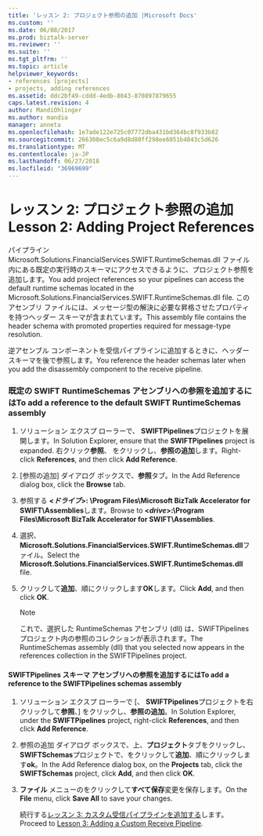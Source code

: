 ```yaml
---
title: 'レッスン 2: プロジェクト参照の追加 |Microsoft Docs'
ms.custom: ''
ms.date: 06/08/2017
ms.prod: biztalk-server
ms.reviewer: ''
ms.suite: ''
ms.tgt_pltfrm: ''
ms.topic: article
helpviewer_keywords:
- references [projects]
- projects, adding references
ms.assetid: ddc2bf49-cddd-4edb-8043-870897879655
caps.latest.revision: 4
author: MandiOhlinger
ms.author: mandia
manager: anneta
ms.openlocfilehash: 1e7ade122e725c07772dba431bd364bc8f933b82
ms.sourcegitcommit: 266308ec5c6a9d8d80ff298ee6051b4843c5d626
ms.translationtype: MT
ms.contentlocale: ja-JP
ms.lasthandoff: 06/27/2018
ms.locfileid: "36969699"
---
```

# <a name="lesson-2-adding-project-references"></a><span data-ttu-id="d0334-102">レッスン 2: プロジェクト参照の追加</span><span class="sxs-lookup"><span data-stu-id="d0334-102">Lesson 2: Adding Project References</span></span>
<span data-ttu-id="d0334-103">パイプライン Microsoft.Solutions.FinancialServices.SWIFT.RuntimeSchemas.dll ファイル内にある既定の実行時のスキーマにアクセスできるように、プロジェクト参照を追加します。</span><span class="sxs-lookup"><span data-stu-id="d0334-103">You add project references so your pipelines can access the default runtime schemas located in the Microsoft.Solutions.FinancialServices.SWIFT.RuntimeSchemas.dll file.</span></span> <span data-ttu-id="d0334-104">このアセンブリ ファイルには、メッセージ型の解決に必要な昇格させたプロパティを持つヘッダー スキーマが含まれています。</span><span class="sxs-lookup"><span data-stu-id="d0334-104">This assembly file contains the header schema with promoted properties required for message-type resolution.</span></span>  
  
 <span data-ttu-id="d0334-105">逆アセンブル コンポーネントを受信パイプラインに追加するときに、ヘッダー スキーマを後で参照します。</span><span class="sxs-lookup"><span data-stu-id="d0334-105">You reference the header schemas later when you add the disassembly component to the receive pipeline.</span></span>  
  
### <a name="to-add-a-reference-to-the-default-swift-runtimeschemas-assembly"></a><span data-ttu-id="d0334-106">既定の SWIFT RuntimeSchemas アセンブリへの参照を追加するには</span><span class="sxs-lookup"><span data-stu-id="d0334-106">To add a reference to the default SWIFT RuntimeSchemas assembly</span></span>  
  
1.  <span data-ttu-id="d0334-107">ソリューション エクスプ ローラーで、 **SWIFTPipelines**プロジェクトを展開します。</span><span class="sxs-lookup"><span data-stu-id="d0334-107">In Solution Explorer, ensure that the **SWIFTPipelines** project is expanded.</span></span> <span data-ttu-id="d0334-108">右クリック**参照**、 をクリックし、**参照の追加**します。</span><span class="sxs-lookup"><span data-stu-id="d0334-108">Right-click **References**, and then click **Add Reference**.</span></span>  
  
2.  <span data-ttu-id="d0334-109">[参照の追加] ダイアログ ボックスで、**参照**タブ。</span><span class="sxs-lookup"><span data-stu-id="d0334-109">In the Add Reference dialog box, click the **Browse** tab.</span></span>  
  
3.  <span data-ttu-id="d0334-110">参照する **\<*ドライブ*\>: \Program Files\Microsoft BizTalk Accelerator for SWIFT\Assemblies**します。</span><span class="sxs-lookup"><span data-stu-id="d0334-110">Browse to **\<*drive*\>:\Program Files\Microsoft BizTalk Accelerator for SWIFT\Assemblies**.</span></span>  
  
4.  <span data-ttu-id="d0334-111">選択、 **Microsoft.Solutions.FinancialServices.SWIFT.RuntimeSchemas.dll**ファイル。</span><span class="sxs-lookup"><span data-stu-id="d0334-111">Select the **Microsoft.Solutions.FinancialServices.SWIFT.RuntimeSchemas.dll** file.</span></span>  
  
5.  <span data-ttu-id="d0334-112">クリックして**追加**、順にクリックします**OK**します。</span><span class="sxs-lookup"><span data-stu-id="d0334-112">Click **Add**, and then click **OK**.</span></span>  
  
    > [!NOTE]
    >  <span data-ttu-id="d0334-113">これで、選択した RuntimeSchemas アセンブリ (dll) は、SWIFTPipelines プロジェクト内の参照のコレクションが表示されます。</span><span class="sxs-lookup"><span data-stu-id="d0334-113">The RuntimeSchemas assembly (dll) that you selected now appears in the references collection in the SWIFTPipelines project.</span></span>  
  
#### <a name="to-add-a-reference-to-the-swiftpipelines-schemas-assembly"></a><span data-ttu-id="d0334-114">SWIFTPipelines スキーマ アセンブリへの参照を追加するには</span><span class="sxs-lookup"><span data-stu-id="d0334-114">To add a reference to the SWIFTPipelines schemas assembly</span></span>  
  
1. <span data-ttu-id="d0334-115">ソリューション エクスプ ローラーで [、 **SWIFTPipelines**プロジェクトを右クリックして**参照**、] をクリックし、**参照の追加**。</span><span class="sxs-lookup"><span data-stu-id="d0334-115">In Solution Explorer, under the **SWIFTPipelines** project, right-click **References**, and then click **Add Reference**.</span></span>  
  
2. <span data-ttu-id="d0334-116">参照の追加 ダイアログ ボックスで、上、**プロジェクト**タブをクリックし、 **SWIFTSchemas**プロジェクトで、をクリックして**追加**、順にクリックします**ok**。</span><span class="sxs-lookup"><span data-stu-id="d0334-116">In the Add Reference dialog box, on the **Projects** tab, click the **SWIFTSchemas** project, click **Add**, and then click **OK**.</span></span>  
  
3. <span data-ttu-id="d0334-117">**ファイル** メニューのをクリックして**すべて保存**変更を保存します。</span><span class="sxs-lookup"><span data-stu-id="d0334-117">On the **File** menu, click **Save All** to save your changes.</span></span>  
  
   <span data-ttu-id="d0334-118">続行する[レッスン 3: カスタム受信パイプラインを追加する](../../adapters-and-accelerators/accelerator-swift/lesson-3-adding-a-custom-receive-pipeline.md)します。</span><span class="sxs-lookup"><span data-stu-id="d0334-118">Proceed to [Lesson 3: Adding a Custom Receive Pipeline](../../adapters-and-accelerators/accelerator-swift/lesson-3-adding-a-custom-receive-pipeline.md).</span></span>